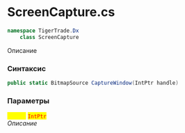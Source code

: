 
# ScreenCapture.cs
```csharp
namespace TigerTrade.Dx  
    class ScreenCapture
```

Описание

### Синтаксис
```csharp
public static BitmapSource CaptureWindow(IntPtr handle)
```

### Параметры  
<mark style="color:yellow;">**`handle`**</mark> <mark style="color:red;">`IntPtr`</mark>  
 *Описание*  
  

                    
                    